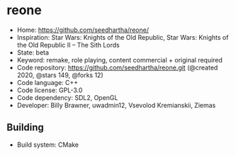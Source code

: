 # reone

- Home: https://github.com/seedhartha/reone/
- Inspiration: Star Wars: Knights of the Old Republic, Star Wars: Knights of the Old Republic II – The Sith Lords
- State: beta
- Keyword: remake, role playing, content commercial + original required
- Code repository: https://github.com/seedhartha/reone.git (@created 2020, @stars 149, @forks 12)
- Code language: C++
- Code license: GPL-3.0
- Code dependency: SDL2, OpenGL
- Developer: Billy Brawner, uwadmin12, Vsevolod Kremianskii, Ziemas

## Building

- Build system: CMake
